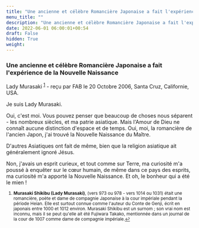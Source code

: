 ```yaml
---
title: "Une ancienne et célèbre Romancière Japonaise a fait l'expérience de la Nouvelle Naissance"
menu_title: ""
description: "Une ancienne et célèbre Romancière Japonaise a fait l'expérience de la Nouvelle Naissance"
date: 2022-06-01 06:00:01+00:54
draft: False
hidden: True
weight:
---
```

### Une ancienne et célèbre Romancière Japonaise a fait l'expérience de la Nouvelle Naissance

Lady Murasaki <sup id="a1">[1](#f1)</sup> - reçu par FAB le 20 Octobre 2006, Santa Cruz, Californie, USA.

Je suis Lady Murasaki.

Oui, c'est moi. Vous pouvez penser que beaucoup de choses nous séparent - les nombreux siècles, et ma patrie asiatique. Mais l'Amour de Dieu ne connaît aucune distinction d'espace et de temps. Oui, moi, la romancière de l'ancien Japon, j'ai trouvé la Nouvelle Naissance du Maître.

D'autres Asiatiques ont fait de même, bien que la religion asiatique ait généralement ignoré Jésus.

Non, j'avais un esprit curieux, et tout comme sur Terre, ma curiosité m'a poussé à enquêter sur le cœur humain, de même dans ce pays des esprits, ma curiosité m'a apporté la Nouvelle Naissance. Et oh, le bonheur qui a été le mien !
<small>

1. <large id="f1"> **Murasaki Shikibu (Lady Murasaki)**, (vers 973 ou 978 - vers 1014 ou 1031) était une romancière, poète et dame de compagnie Japonaise à la cour impériale pendant la période Heian. Elle est surtout connue comme l'auteur du Conte de Genji, écrit en japonais entre 1000 et 1012 environ. Murasaki Shikibu est un surnom ; son vrai nom est inconnu, mais il se peut qu'elle ait été Fujiwara Takako, mentionnée dans un journal de la cour de 1007 comme dame de compagnie impériale.[↩](#a1)
